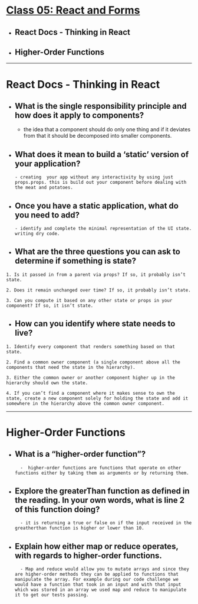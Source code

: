 # [Class 05: React and Forms](/README.md)

- ## React Docs - Thinking in React
- ## Higher-Order Functions
<hr>

# React Docs - Thinking in React

- ## What is the single responsibility principle and how does it apply to components?

     - the idea that a component should do only one thing and if it deviates from that it should be decomposed into smaller components.



- ## What does it mean to build a ‘static’ version of your application?
      - creating  your app without any interactivity by using just props.props. this is build out your component before dealing with the meat and potatoes.

- ## Once you have a static application, what do you need to add?
      - identify and complete the minimal representation of the UI state. writing dry code.

- ## What are the three questions you can ask to determine if something is state?
```
1. Is it passed in from a parent via props? If so, it probably isn’t state.

2. Does it remain unchanged over time? If so, it probably isn’t state.

3. Can you compute it based on any other state or props in your component? If so, it isn’t state.

```

- ## How can you identify where state needs to live?
```
1. Identify every component that renders something based on that state.

2. Find a common owner component (a single component above all the components that need the state in the hierarchy).

3. Either the common owner or another component higher up in the hierarchy should own the state.

4. If you can’t find a component where it makes sense to own the state, create a new component solely for holding the state and add it somewhere in the hierarchy above the common owner component.

```
<hr>


# Higher-Order Functions

- ## What is a “higher-order function”?
        -  higher-order functions are functions that operate on other functions either by taking them as arguments or by returning them.

- ## Explore the greaterThan function as defined in the reading. In your own words, what is line 2 of this function doing?
        - it is returning a true or false on if the input received in the greatherthan function is higher or lower than 10.

- ## Explain how either map or reduce operates, with regards to higher-order functions.
        - Map and reduce would allow you to mutate arrays and since they are higher-order methods they can be applied to functions that manipulate the array. For example during our code challenge we would have a function that took in an input and with that input which was stored in an array we used map and reduce to manipulate it to get our tests passing.

